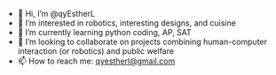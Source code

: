 - 👋 Hi, I’m @qyEstherL
- 👀 I’m interested in robotics, interesting designs, and cuisine
- 🌱 I’m currently learning python coding, AP, SAT
- 💞️ I’m looking to collaborate on projects combining human-computer interaction (or robotics) and public welfare
- 📫 How to reach me: qyestherl@gmail.com

<!---
qyEstherL/qyEstherL is a ✨ special ✨ repository because its `README.md` (this file) appears on your GitHub profile.
You can click the Preview link to take a look at your changes.
--->
